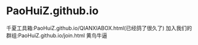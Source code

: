 # PaoHuiZ.github.io
千夏工具箱:PaoHuiZ.github.io/QIANXIABOX.html(已经鸽了很久了)
加入我们的群组:PaoHuiZ.github.io/join.html
黄鸟牛逼

